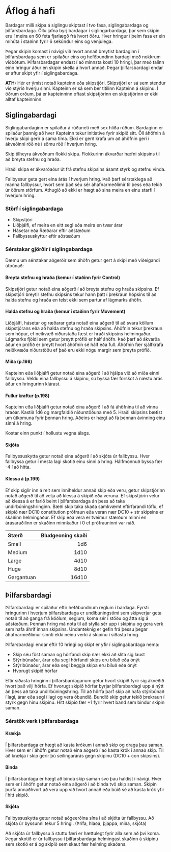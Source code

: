 # Áflog á hafi

Bardagar milli skipa á siglingu skiptast í tvo fasa, siglingabardaga og þilfarsbardaga.
Öllu jafna byrj bardagar í siglingarbardaga, þar sem skipin eru í meira en 60 feta fjarlægð frá hvort öðru. 
Hver hringur í þeim fasa er ein mínúta í staðinn fyrir 6 sekúndur eins og venjulega.

Þegar skipin komast í návígi við hvort annað breytist bardaginn í þilfarsbardaga sem er spilaður eins og hefðbundinn bardagi með nokkrum viðbótum. 
Þilfarsbardagar endast í að minnsta kosti 10 hringi, þar með talinn einn hringur áður en skipin skella á hvort annað.
Þegar þilfarsbardagi endar er aftur skipt yfir í siglingabardaga.

**ATH:** Hér er ýmist notað kapteinn eða skipstjóri. Skipstjóri er sá sem stendur við stýrið hverju sinni. Kapteinn er sá sem ber titilinn Kapteinn á skipinu. Í öðrum orðum, þá er kapteinninn oftast skipstjórinn en skipstjórinn er ekki alltaf kapteinninn.

## Siglingabardagi

Siglingabardaginn er spilaður á rúðuneti með sex hliða rúðum.
Bardaginn er spilaður þannig að hver Kapteinn tekur initiative fyrir skipið sitt.
Öll áhöfnin á hverju skipi gerir á sama tíma.
Ekki er gerð krafa um að áhöfnin geri í ákveðinni röð né í sömu röð í hverjum hring.

Skip tilheyra ákveðnum flokki skipa. Flokkurinn ákvarðar hæfni skipsins til að breyta stefnu og hraða.

Hraði skipa er ákvarðaður út frá stefnu skipsins ásamt styrk og stefnu vinda.

Fallbyssur geta gert eina árás í hverjum hring. Það þarf sérstaklega að manna fallbyssur, hvort sem það séu sér áhafnarmeðlimir til þess eða tekið úr öðrum störfum. Athugið að ekki er hægt að sina meira en einu starfi í hverjum hring.

### Störf í siglingabardaga

- Skipstjóri
- Liðþjálfi, ef meira en eitt segl eða meira en tvær árar
- Hásetar eða Ræðarar eftir aðstæðum
- Fallbyssuskyttur eftir aðstæðum

### Sérstakar gjörðir í siglingabardaga

Dæmu um sérstakar aðgerðir sem áhöfn getur gert á skipi með viðeigandi útbúnað:

#### Breyta stefnu og hraða (kemur í staðinn fyrir Control)

Skipstjóri getur notað eina aðgerð í að breyta stefnu og hraða skipsins.
Ef skipstjóri breytir stefnu skipsins tekur hann þátt í þrekraun hópsins til að halda stefnu og hraða en telst ekki sem partur af lágmarks áhöfn.

#### Halda stefnu og hraða (kemur í staðinn fyrir Movement)

Liðþjálfi, hásetar og ræðarar geta notað eina aðgerð til að svara köllum skipstjórans eða að halda stefnu og hraða skipsins.
Áhöfnin tekur þrekraun sem hópur, ef neikvæð niðurstaða fæst er hraði skipsins helmingaður. 
Lágmarks fjöldi sem getur þreytt prófið er hálf áhöfn. 
Það þarf að ákvarða áður en prófið er þreytt hvort áhöfnin sé hálf eða full.
Áhöfnin fær sjálfkrafa neiðkvæða niðurstöðu ef það eru ekki nógu margir sem þreyta prófið. 

#### Miða (p.198)

Kapteinn eða liðþjálfi getur notað eina aðgerð í að hjálpa við að miða einni fallbyssu.
Veldu eina fallbyssu á skipinu, sú byssa fær forskot á næstu árás áður en hringurinn klárast.

#### Fullur kraftur (p.198)

Kapteinn eða liðþjálfi getur notað eina aðgerð í að fá áhöfnina til að vinna hraðar.
Kastið 1d6 og margfaldið niðurstöðuna með 5. Hraði skipsins bætist um útkomuna fyrir þennan hring. 
Aðeins er hægt að fá þennan ávinning einu sinni á hring.

Kostar einn punkt í hollustu vegna álags.

#### Skjóta

Fallbyssuskytta getur notað eina aðgerð í að skjóta úr fallbyssu. Hver fallbyssa getur í mesta lagi skotið einu sinni á hring. Hálfmönnuð byssa fær -4 í að hitta.

#### Klessa á (p.199)

Ef skip siglir inn á reit sem inniheldur annað skip eða veru, getur skipstjórinn notað aðgerð til að velja að klessa á skipið eða veruna. 
Ef skipstjórin velur að klessa á er farið beint í þilfarsbardaga án þess að taka undirbúningshringinn.
Bæði skip taka skaða samkvæmt eftirfarandi töflu, ef skipið nær DC10 constitution prófraun eða veran nær DC10 + str skipsins er skaðinn helmingaður.
Ef skip eða vera er tveimur stærðum minni en árásaraðilinn er skaðinn minnkaður í 0 ef prófrauninni var náð.

| Stærð	| Bludgeoning skaði 	|
|:------|----------------------:|
| Small			| 1d6	|
| Medium		| 1d10	|
| Large			| 4d10	|
| Huge			| 8d10	|
| Gargantuan	| 16d10	|


## Þilfarsbardagi

Þilfarsbardagi er spilaður eftir hefðbundnum reglum í bardaga.
Fyrsti hringurinn í hverjum þilfarsbardaga er undibúningstími sem skipverjar geta notað til að ganga frá köðlum, seglum, koma sér í stöðu og átta sig á aðstæðum. 
Þennan hring má nota til að stylla sér upp í skipinu og gera verk sem hafa áhrif innan skipsins. 
Undanteknig er gefin frá þessu þegar áhafnarmeðlimur sinnti ekki neinu verki á skipinu í síðasta hring. 

Þilfarsbardagi endar eftir 10 hringi og skipt er yfir í siglingabardaga nema:
- Skip séu föst saman og hörfandi skip nær ekki að slíta sig laust
- Stýribúnaður, árar eða segl hörfandi skips eru biluð eða ónýt
- Stýribúnaður, árar eða segl beggja skipa eru biluð eða ónýt
- Hvorugt skipið hörfar

Eftir síðasta hringinn í þilfarsbardaganum getur hvort skipið fyrir sig ákveðið hvort það vilji hörfa. Ef hvorugt skipið hörfar byrjar þilfarsbardagi upp á nýtt án þess að taka undirbúningshring.
Til að hörfa þarf skip að hafa stýribúnað í lagi, árar eða segl í lagi og vera óbundið.
Bundið skip getur tekið þrekraun í styrk gegn hinu skipinu. Hitt skipið fær +1 fyrir hvert band sem bindur skipin saman.

### Sérstök verk í þilfarsbardaga

#### Krækja

Í þilfarsbardaga er hægt að kasta krókum í annað skip og draga þau saman.
Hver sem er í áhöfn getur notað eina aðgerð í að kasta krók í annað skip.
Til að krækja í skip gerir þú seilingarárás gegn skipinu (DC10 + con skipsins).

#### Binda

Í þilfarsbardaga er hægt að binda skip saman svo þau haldist í návígi.
Hver sem er í áhöfn getur notað eina aðgerð í að binda tvö skip saman.
Skipin þurfa annaðhvort að vera upp við hvort annað eða búið sé að kasta krók yfir í hitt skipið.

#### Skjóta

Fallbyssuskytta getur notað aðgeerðina sína í að skjóta úr fallbyssu.
Að skjóta úr byssunni tekur 5 hringi. (Þrífa, hlaða, þjappa, miða, skjóta)

Að skjóta úr fallbyssu á stuttu færi er hættulegt fyrir alla sem að því koma.
Þegar skotið er úr fallbyssu í þilfarsbardaga helmingast skaðinn á skipinu sem skotið er á og skipið sem skaut fær helming skaðans.
